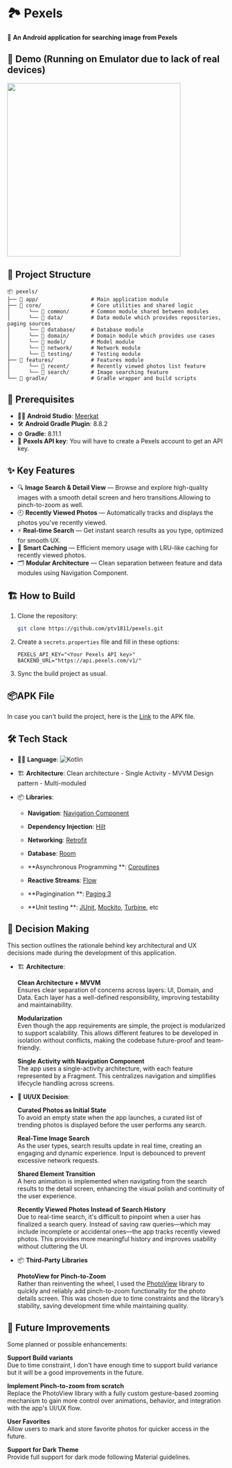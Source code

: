 🏞️ Pexels
=============

🎯 **An Android application for searching image from Pexels**

🎥 Demo (Running on Emulator due to lack of real devices)
--------------
<img src="assets/pexels_demo.gif" height="400" />

📁 Project Structure
--------------------

```
📦 pexels/
├── 📂 app/                 # Main application module
├── 📂 core/                # Core utilities and shared logic
│      └── 📂 common/       # Common module shared between modules
│      └── 📂 data/         # Data module which provides repositories, paging sources
│      └── 📂 database/     # Database module
│      └── 📂 domain/       # Domain module which provides use cases
│      └── 📂 model/        # Model module
│      └── 📂 network/      # Network module
│      └── 📂 testing/      # Testing module
├── 📂 features/            # Features module
│      └── 📂 recent/       # Recently viewed photos list feature
│      └── 📂 search/       # Image searching feature
└── 📂 gradle/              # Gradle wrapper and build scripts

```

🔧 Prerequisites
--------------

- 🧑‍💻 **Android Studio**: [Meerkat](https://developer.android.com/studio)
- 🛠️ **Android Gradle Plugin**: 8.8.2
- ⚙️ **Gradle**: 8.11.1
- 🔑 **Pexels API key**: You will have to create a Pexels account to get an API key.

✨ Key Features
--------------

- 🔍 **Image Search & Detail View** — Browse and explore high-quality images with a smooth detail
  screen and hero transitions.Allowing to pinch-to-zoom as well.
- 🕘 **Recently Viewed Photos** — Automatically tracks and displays the photos you've recently
  viewed.
- ⚡ **Real-time Search** — Get instant search results as you type, optimized for smooth UX.
- 🧠 **Smart Caching** — Efficient memory usage with LRU-like caching for recently viewed photos.
- 🗂️ **Modular Architecture** — Clean separation between feature and data modules using Navigation
  Component.

🏗️ How to Build
--------------

1. Clone the repository:
   ```bash
   git clone https://github.com/ptv1811/pexels.git
   ```

2. Create a `secrets.properties` file and fill in these options:
    ```
    PEXELS_API_KEY="<Your Pexels API key>"
    BACKEND_URL="https://api.pexels.com/v1/"
    ```

3. Sync the build project as usual.

📦APK File
--------------

In case you can't build the project, here is
the [Link](https://drive.google.com/drive/folders/1pJDnJhmilbcbeNv4MVovF74m14VzFk7q?usp=drive_link)
to the APK file.

🛠️ Tech Stack
--------------

- 🧑‍💻 **Language**: ![Kotlin](https://img.shields.io/badge/Kotlin-2.1.20-blue?logo=kotlin&logoColor=white)

- 🏗️ **Architecture**: Clean architecture - Single Activity - MVVM Design pattern - Multi-moduled

- 📦 **Libraries**:

    - **Navigation**: [Navigation Component](https://developer.android.com/guide/navigation)

    - **Dependency Injection**: [Hilt](https://dagger.dev/hilt/)

    - **Networking**: [Retrofit](https://square.github.io/retrofit/)

    - **Database**: [Room](https://developer.android.com/jetpack/androidx/releases/room)

    - **Asynchronous Programming
      **: [Coroutines](https://kotlinlang.org/docs/coroutines-overview.html)

    - **Reactive Streams**: [Flow](https://kotlinlang.org/docs/flow.html)

    - **Pagingination
      **: [Paging 3](https://developer.android.com/topic/libraries/architecture/paging/v3-overview)

    - **Unit testing
      **: [JUnit](https://junit.org/junit4/), [Mockito](https://site.mockito.org/), [Turbine](https://code.cash.app/flow-testing-with-turbine),
      etc

🧠 Decision Making
-------------
This section outlines the rationale behind key architectural and UX decisions made during the
development of this application.

- 🏗️ **Architecture**:

  **Clean Architecture + MVVM** \
  Ensures clear separation of concerns across layers: UI, Domain, and Data. Each layer has a
  well-defined responsibility, improving testability and maintainability.

  **Modularization** \
  Even though the app requirements are simple, the project is modularized to support scalability.
  This allows different features to be developed in isolation without conflicts, making the codebase
  future-proof and team-friendly.

  **Single Activity with Navigation Component** \
  The app uses a single-activity architecture, with each feature represented by a Fragment. This
  centralizes navigation and simplifies lifecycle handling across screens.

- 🎨 **UI/UX Decision**:

  **Curated Photos as Initial State** \
  To avoid an empty state when the app launches, a curated list of trending photos is displayed
  before the user performs any search.

  **Real-Time Image Search** \
  As the user types, search results update in real time, creating an engaging and dynamic
  experience. Input is debounced to prevent excessive network requests.

  **Shared Element Transition** \
  A hero animation is implemented when navigating from the search results to the detail screen,
  enhancing the visual polish and continuity of the user experience.

  **Recently Viewed Photos Instead of Search History** \
  Due to real-time search, it's difficult to pinpoint when a user has finalized a search query.
  Instead of saving raw queries—which may include incomplete or accidental ones—the app tracks
  recently viewed photos. This provides more meaningful history and improves usability without
  cluttering the UI.

- 📦 **Third-Party Libraries**

  **PhotoView for Pinch-to-Zoom** \
  Rather than reinventing the wheel, I used
  the [PhotoView](https://github.com/GetStream/photoview-android) library to quickly and reliably
  add pinch-to-zoom functionality for the photo details screen. This was chosen due to time
  constraints and the library’s stability, saving development time while maintaining quality.

🚀 Future Improvements
---------------
Some planned or possible enhancements:

**Support Build variants** \
Due to time constraint, I don't have enough time to support build variance but it will be a good
improvements in the future.

**Implement Pinch-to-zoom from scratch** \
Replace the PhotoView library with a fully custom gesture-based zooming mechanism to gain more
control over animations, behavior, and integration with the app's UI/UX flow.

**User Favorites** \
Allow users to mark and store favorite photos for quicker access in the future.

**Support for Dark Theme**  
Provide full support for dark mode following Material guidelines.
